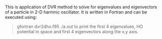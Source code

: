 This is application of DVR method to solve for eigenvalues and eigenvectors of a particle in 2-D harmnic oscillator.
It is written in Fortran and can be executed using:
> gfortran dvr2dho.f95
> ./a.out
to print the first 4 eigenvalues, HO potential in space and first 4 eigenvectors along the x,y axis.
